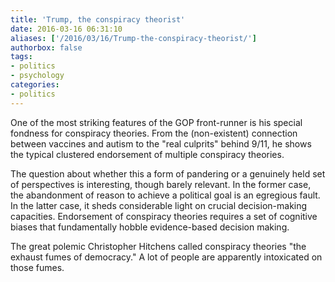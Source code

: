 ```yaml
---
title: 'Trump, the conspiracy theorist'
date: 2016-03-16 06:31:10
aliases: ['/2016/03/16/Trump-the-conspiracy-theorist/']
authorbox: false
tags:
- politics
- psychology
categories:
- politics
---
```

One of the most striking features of the GOP front-runner is his special fondness for conspiracy theories. From the (non-existent) connection between vaccines and autism to the "real culprits" behind 9/11, he shows the typical clustered endorsement of multiple conspiracy theories.

The question about whether this a form of pandering or a genuinely held set of perspectives is interesting, though barely relevant. In the former case, the abandonment of reason to achieve a political goal is an egregious fault. In the latter case, it sheds considerable light on crucial decision-making capacities. Endorsement of conspiracy theories requires a set of cognitive biases that fundamentally hobble evidence-based decision making.

The great polemic Christopher Hitchens called conspiracy theories "the exhaust fumes of democracy." A lot of people are apparently intoxicated on those fumes.
